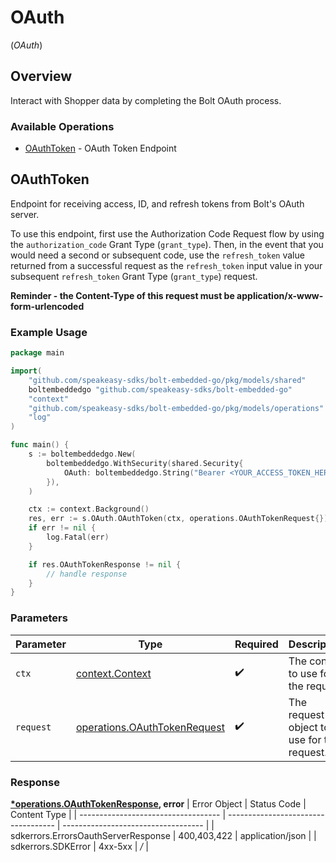 # OAuth
(*OAuth*)

## Overview

Interact with Shopper data by completing the Bolt OAuth process.


### Available Operations

* [OAuthToken](#oauthtoken) - OAuth Token Endpoint

## OAuthToken

Endpoint for receiving access, ID, and refresh tokens from Bolt's OAuth server. 

To use this endpoint, first use the Authorization Code Request flow by using the `authorization_code` Grant Type (`grant_type`). Then, in the event that you would need a second or subsequent code, use the `refresh_token` value returned from a successful request as the `refresh_token` input value in your subsequent `refresh_token` Grant Type (`grant_type`) request.

 **Reminder - the Content-Type of this request must be application/x-www-form-urlencoded**


### Example Usage

```go
package main

import(
	"github.com/speakeasy-sdks/bolt-embedded-go/pkg/models/shared"
	boltembeddedgo "github.com/speakeasy-sdks/bolt-embedded-go"
	"context"
	"github.com/speakeasy-sdks/bolt-embedded-go/pkg/models/operations"
	"log"
)

func main() {
    s := boltembeddedgo.New(
        boltembeddedgo.WithSecurity(shared.Security{
            OAuth: boltembeddedgo.String("Bearer <YOUR_ACCESS_TOKEN_HERE>"),
        }),
    )

    ctx := context.Background()
    res, err := s.OAuth.OAuthToken(ctx, operations.OAuthTokenRequest{})
    if err != nil {
        log.Fatal(err)
    }

    if res.OAuthTokenResponse != nil {
        // handle response
    }
}
```

### Parameters

| Parameter                                                                        | Type                                                                             | Required                                                                         | Description                                                                      |
| -------------------------------------------------------------------------------- | -------------------------------------------------------------------------------- | -------------------------------------------------------------------------------- | -------------------------------------------------------------------------------- |
| `ctx`                                                                            | [context.Context](https://pkg.go.dev/context#Context)                            | :heavy_check_mark:                                                               | The context to use for the request.                                              |
| `request`                                                                        | [operations.OAuthTokenRequest](../../pkg/models/operations/oauthtokenrequest.md) | :heavy_check_mark:                                                               | The request object to use for the request.                                       |


### Response

**[*operations.OAuthTokenResponse](../../pkg/models/operations/oauthtokenresponse.md), error**
| Error Object                        | Status Code                         | Content Type                        |
| ----------------------------------- | ----------------------------------- | ----------------------------------- |
| sdkerrors.ErrorsOauthServerResponse | 400,403,422                         | application/json                    |
| sdkerrors.SDKError                  | 4xx-5xx                             | */*                                 |

